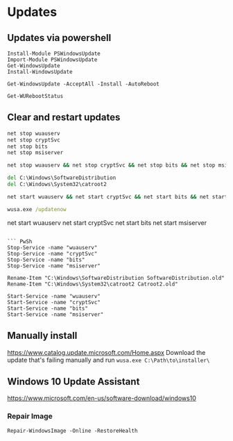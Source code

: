 # Updates

## Updates via powershell

``` PwSh
Install-Module PSWindowsUpdate
Import-Module PSWindowsUpdate
Get-WindowsUpdate
Install-WindowsUpdate

Get-WindowsUpdate -AcceptAll -Install -AutoReboot

Get-WURebootStatus
```

## Clear and restart updates

``` cmd
net stop wuauserv
net stop cryptSvc
net stop bits
net stop msiserver

net stop wuauserv && net stop cryptSvc && net stop bits && net stop msiserver

del C:\Windows\SoftwareDistribution 
del C:\Windows\System32\catroot2 

net start wuauserv && net start cryptSvc && net start bits && net start msiserver

wusa.exe /updatenow 
```

net start wuauserv
net start cryptSvc
net start bits
net start msiserver
```

``` PwSh
Stop-Service -name "wuauserv"
Stop-Service -name "cryptSvc"
Stop-Service -name "bits"
Stop-Service -name "msiserver"

Rename-Item "C:\Windows\SoftwareDistribution SoftwareDistribution.old"
Rename-Item "C:\Windows\System32\catroot2 Catroot2.old"

Start-Service -name "wuauserv"
Start-Service -name "cryptSvc"
Start-Service -name "bits"
Start-Service -name "msiserver"
```

## Manually install

https://www.catalog.update.microsoft.com/Home.aspx
Download the update that's failing manually and run `wusa.exe C:\Path\to\installer\`

## Windows 10 Update Assistant

https://www.microsoft.com/en-us/software-download/windows10


### Repair Image

``` Power-Shell
Repair-WindowsImage -Online -RestoreHealth
```

